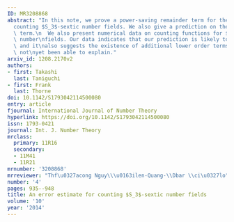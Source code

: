 ```yaml
---
ID: MR3208868
abstract: "In this note, we prove a power-saving remainder term for the function\n\
  counting $S_3$-sextic number fields. We also give a prediction on the second\nmain\
  \ term.\n  We also present numerical data on counting functions for $S_3$-sextic\
  \ number\nfields. Our data indicates that our prediction is likely to be correct,\
  \ and it\nalso suggests the existence of additional lower order terms which we have\
  \ not\nyet been able to explain."
arxiv_id: 1208.2170v2
authors:
- first: Takashi
  last: Taniguchi
- first: Frank
  last: Thorne
doi: 10.1142/S1793042114500080
entry: article
fjournal: International Journal of Number Theory
hyperlink: https://doi.org/10.1142/S1793042114500080
issn: 1793-0421
journal: Int. J. Number Theory
mrclass:
  primary: 11R16
  secondary:
  - 11M41
  - 11R21
mrnumber: '3208868'
mrreviewer: "Thf\u0327acong Nguy\\\u0163ilen-Quang-\\Dbar \\ci\u0327lo"
number: '4'
pages: 935--948
title: An error estimate for counting $S_3$-sextic number fields
volume: '10'
year: '2014'
---
```


